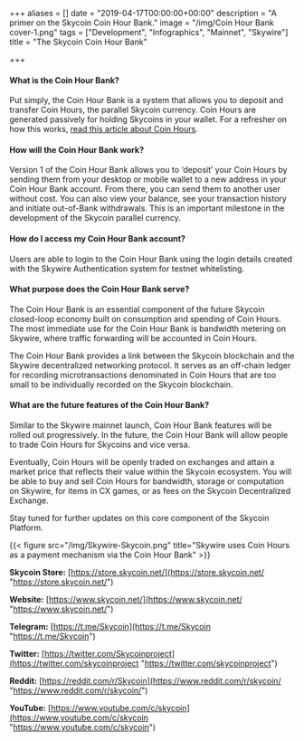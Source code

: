 +++
aliases = []
date = "2019-04-17T00:00:00+00:00"
description = "A primer on the Skycoin Coin Hour Bank."
image = "/img/Coin Hour Bank cover-1.png"
tags = ["Development", "Infographics", "Mainnet", "Skywire"]
title = "The Skycoin Coin Hour Bank"

+++
#### What is the Coin Hour Bank?

Put simply, the Coin Hour Bank is a system that allows you to deposit and transfer Coin Hours, the parallel Skycoin currency. Coin Hours are generated passively for holding Skycoins in your wallet. For a refresher on how this works, [read this article about Coin Hours](https://medium.com/skycoin/skycoin-coin-hours-f537fa7ae614 "Coin Hours article").

#### How will the Coin Hour Bank work?

Version 1 of the Coin Hour Bank allows you to ‘deposit’ your Coin Hours by sending them from your desktop or mobile wallet to a new address in your Coin Hour Bank account. From there, you can send them to another user without cost. You can also view your balance, see your transaction history and initiate out-of-Bank withdrawals. This is an important milestone in the development of the Skycoin parallel currency.

#### How do I access my Coin Hour Bank account?

Users are able to login to the Coin Hour Bank using the login details created with the Skywire Authentication system for testnet whitelisting.

#### What purpose does the Coin Hour Bank serve?

The Coin Hour Bank is an essential component of the future Skycoin closed-loop economy built on consumption and spending of Coin Hours. The most immediate use for the Coin Hour Bank is bandwidth metering on Skywire, where traffic forwarding will be accounted in Coin Hours.

The Coin Hour Bank provides a link between the Skycoin blockchain and the Skywire decentralized networking protocol. It serves as an off-chain ledger for recording microtransactions denominated in Coin Hours that are too small to be individually recorded on the Skycoin blockchain.

#### What are the future features of the Coin Hour Bank?

Similar to the Skywire mainnet launch, Coin Hour Bank features will be rolled out progressively. In the future, the Coin Hour Bank will allow people to trade Coin Hours for Skycoins and vice versa.

Eventually, Coin Hours will be openly traded on exchanges and attain a market price that reflects their value within the Skycoin ecosystem. You will be able to buy and sell Coin Hours for bandwidth, storage or computation on Skywire, for items in CX games, or as fees on the Skycoin Decentralized Exchange.

Stay tuned for further updates on this core component of the Skycoin Platform.

{{< figure src="/img/Skywire-Skycoin.png" title="Skywire uses Coin Hours as a payment mechanism via the Coin Hour Bank" >}}

**Skycoin Store:** [https://store.skycoin.net/](https://store.skycoin.net/ "https://store.skycoin.net/")

**Website:** [https://www.skycoin.net/](https://www.skycoin.net/ "https://www.skycoin.net/")

**Telegram:** [https://t.me/Skycoin](https://t.me/Skycoin "https://t.me/Skycoin")

**Twitter:** [https://twitter.com/Skycoinproject](https://twitter.com/skycoinproject "https://twitter.com/skycoinproject")

**Reddit:** [https://reddit.com/r/Skycoin](https://www.reddit.com/r/skycoin/ "https://www.reddit.com/r/skycoin/")

**YouTube:** [https://www.youtube.com/c/skycoin](https://www.youtube.com/c/skycoin "https://www.youtube.com/c/skycoin")